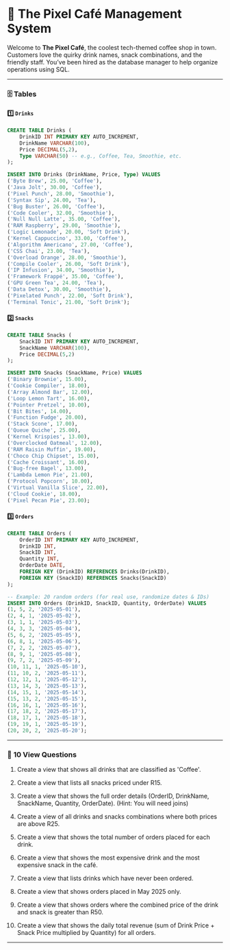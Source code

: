 # 🌟 **The Pixel Café Management System**

Welcome to **The Pixel Café**, the coolest tech-themed coffee shop in town. Customers love the quirky drink names, snack combinations, and the friendly staff.
You’ve been hired as the database manager to help organize operations using SQL.

---

### 🗄️ **Tables**

#### 1️⃣ `Drinks`

```sql
CREATE TABLE Drinks (
    DrinkID INT PRIMARY KEY AUTO_INCREMENT,
    DrinkName VARCHAR(100),
    Price DECIMAL(5,2),
    Type VARCHAR(50) -- e.g., Coffee, Tea, Smoothie, etc.
);

INSERT INTO Drinks (DrinkName, Price, Type) VALUES
('Byte Brew', 25.00, 'Coffee'),
('Java Jolt', 30.00, 'Coffee'),
('Pixel Punch', 28.00, 'Smoothie'),
('Syntax Sip', 24.00, 'Tea'),
('Bug Buster', 26.00, 'Coffee'),
('Code Cooler', 32.00, 'Smoothie'),
('Null Null Latte', 35.00, 'Coffee'),
('RAM Raspberry', 29.00, 'Smoothie'),
('Logic Lemonade', 20.00, 'Soft Drink'),
('Kernel Cappuccino', 33.00, 'Coffee'),
('Algorithm Americano', 27.00, 'Coffee'),
('CSS Chai', 23.00, 'Tea'),
('Overload Orange', 28.00, 'Smoothie'),
('Compile Cooler', 26.00, 'Soft Drink'),
('IP Infusion', 34.00, 'Smoothie'),
('Framework Frappé', 35.00, 'Coffee'),
('GPU Green Tea', 24.00, 'Tea'),
('Data Detox', 30.00, 'Smoothie'),
('Pixelated Punch', 22.00, 'Soft Drink'),
('Terminal Tonic', 21.00, 'Soft Drink');
```

#### 2️⃣ `Snacks`

```sql
CREATE TABLE Snacks (
    SnackID INT PRIMARY KEY AUTO_INCREMENT,
    SnackName VARCHAR(100),
    Price DECIMAL(5,2)
);

INSERT INTO Snacks (SnackName, Price) VALUES
('Binary Brownie', 15.00),
('Cookie Compiler', 18.00),
('Array Almond Bar', 12.00),
('Loop Lemon Tart', 16.00),
('Pointer Pretzel', 10.00),
('Bit Bites', 14.00),
('Function Fudge', 20.00),
('Stack Scone', 17.00),
('Queue Quiche', 25.00),
('Kernel Krispies', 13.00),
('Overclocked Oatmeal', 12.00),
('RAM Raisin Muffin', 19.00),
('Choco Chip Chipset', 15.00),
('Cache Croissant', 16.00),
('Bug-free Bagel', 13.00),
('Lambda Lemon Pie', 21.00),
('Protocol Popcorn', 10.00),
('Virtual Vanilla Slice', 22.00),
('Cloud Cookie', 18.00),
('Pixel Pecan Pie', 23.00);
```

#### 3️⃣ `Orders`

```sql
CREATE TABLE Orders (
    OrderID INT PRIMARY KEY AUTO_INCREMENT,
    DrinkID INT,
    SnackID INT,
    Quantity INT,
    OrderDate DATE,
    FOREIGN KEY (DrinkID) REFERENCES Drinks(DrinkID),
    FOREIGN KEY (SnackID) REFERENCES Snacks(SnackID)
);

-- Example: 20 random orders (for real use, randomize dates & IDs)
INSERT INTO Orders (DrinkID, SnackID, Quantity, OrderDate) VALUES
(1, 5, 2, '2025-05-01'),
(2, 4, 1, '2025-05-02'),
(3, 1, 1, '2025-05-03'),
(4, 3, 3, '2025-05-04'),
(5, 6, 2, '2025-05-05'),
(6, 8, 1, '2025-05-06'),
(7, 2, 2, '2025-05-07'),
(8, 9, 1, '2025-05-08'),
(9, 7, 2, '2025-05-09'),
(10, 11, 1, '2025-05-10'),
(11, 10, 2, '2025-05-11'),
(12, 12, 1, '2025-05-12'),
(13, 14, 3, '2025-05-13'),
(14, 15, 1, '2025-05-14'),
(15, 13, 2, '2025-05-15'),
(16, 16, 1, '2025-05-16'),
(17, 18, 2, '2025-05-17'),
(18, 17, 1, '2025-05-18'),
(19, 19, 1, '2025-05-19'),
(20, 20, 2, '2025-05-20');
```

---

### 🎯 **10 View Questions**


1. 
   Create a view that shows all drinks that are classified as 'Coffee'.


2. 
   Create a view that lists all snacks priced under R15.


3. 
   Create a view that shows the full order details (OrderID, DrinkName, SnackName, Quantity, OrderDate).
   (Hint: You will need joins)

4. 
   Create a view of all drinks and snacks combinations where both prices are above R25.

5. 
   Create a view that shows the total number of orders placed for each drink.

6. 
   Create a view that shows the most expensive drink and the most expensive snack in the café.

7. 
   Create a view that lists drinks which have never been ordered.

8. 
   Create a view that shows orders placed in May 2025 only.

9. 
   Create a view that shows orders where the combined price of the drink and snack is greater than R50.

10. 
    Create a view that shows the daily total revenue (sum of Drink Price + Snack Price multiplied by Quantity) for all orders.

---
